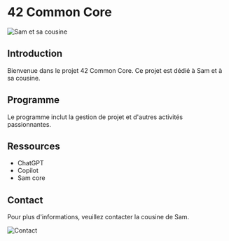 # 42 Common Core
![Sam et sa cousine](https://via.placeholder.com/800x400?text=Sam+et+sa+cousine)

## Introduction
Bienvenue dans le projet 42 Common Core. Ce projet est dédié à Sam et à sa cousine.

## Programme
Le programme inclut la gestion de projet et d'autres activités passionnantes.

## Ressources
- ChatGPT
- Copilot
- Sam core

## Contact
Pour plus d'informations, veuillez contacter la cousine de Sam.

![Contact](https://via.placeholder.com/400x200?text=Contact+Sam+et+sa+cousine)